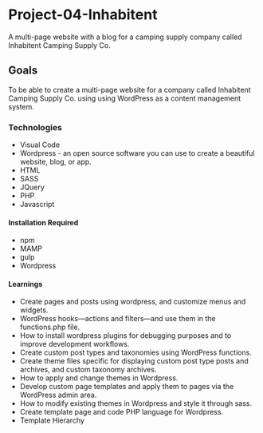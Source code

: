 # Project-04-Inhabitent
  A multi-page website with a blog for a camping supply company called Inhabitent Camping Supply Co. 
  
## Goals 
  To be able to create a multi-page website for a company called Inhabitent Camping Supply Co. using using WordPress as a content management system.
  
 ### Technologies
 * Visual Code
 * Wordpress - an open source software you can use to create a beautiful website, blog, or app.
 * HTML
 * SASS
 * JQuery
 * PHP
 * Javascript
 
 #### Installation Required
 * npm 
 * MAMP
 * gulp
 * Wordpress
 
 #### Learnings
 * Create pages and posts using wordpress, and customize menus and widgets.
 * WordPress hooks—actions and filters—and use them in the functions.php file.
 * How to install wordpress plugins for debugging purposes and to improve development workflows.
 * Create custom post types and taxonomies using WordPress functions.
 * Create theme files specific for displaying custom post type posts and archives, and custom taxonomy archives.
 * How to apply and change themes in Wordpress. 
 * Develop custom page templates and apply them to pages via the WordPress admin area.
 * How to modify existing themes in Wordpress and style it through sass.
 * Create template page and code PHP language for Wordpress.
 * Template Hierarchy
 
